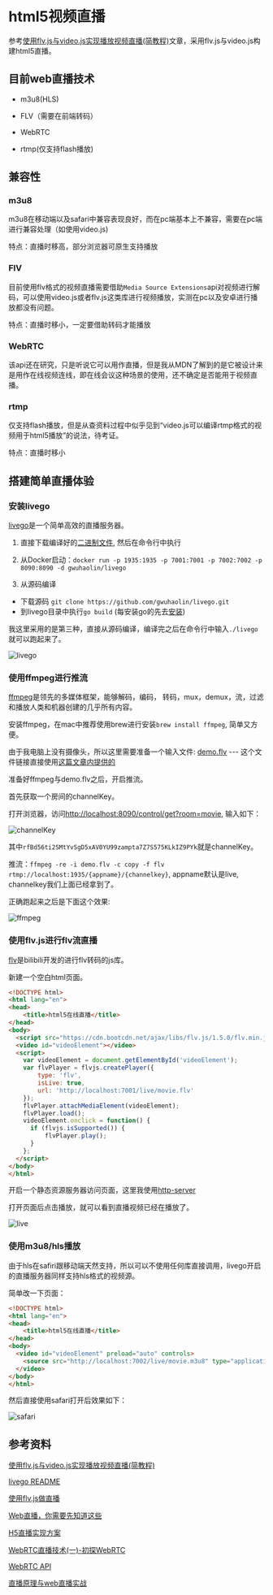 # html5视频直播

参考[使用flv.js与video.js实现播放视频直播(简教程)](https://www.jianshu.com/p/d9c66d7d1653)文章，采用flv.js与video.js构建html5直播。

## 目前web直播技术

- m3u8(HLS)

- FLV（需要在前端转码）

- WebRTC

- rtmp(仅支持flash播放)

## 兼容性

### m3u8

m3u8在移动端以及safari中兼容表现良好，而在pc端基本上不兼容，需要在pc端进行兼容处理（如使用video.js)

特点：直播时移高，部分浏览器可原生支持播放

### FlV

目前使用flv格式的视频直播需要借助`Media Source Extensions`api对视频进行解码，可以使用video.js或者flv.js这类库进行视频播放，实测在pc以及安卓进行播放都没有问题。

特点：直播时移小，一定要借助转码才能播放

### WebRTC

该api还在研究，只是听说它可以用作直播，但是我从MDN了解到的是它被设计来是用作在线视频连线，即在线会议这种场景的使用，还不确定是否能用于视频直播。

### rtmp

仅支持flash播放，但是从查资料过程中似乎见到“video.js可以编译rtmp格式的视频用于html5播放”的说法，待考证。

特点：直播时移小

## 搭建简单直播体验

### 安装livego

[livego](https://github.com/gwuhaolin/livego/blob/master/README_cn.md)是一个简单高效的直播服务器。

1. 直接下载编译好的[二进制文件](https://github.com/gwuhaolin/livego/releases), 然后在命令行中执行

2. 从Docker启动：`docker run -p 1935:1935 -p 7001:7001 -p 7002:7002 -p 8090:8090 -d gwuhaolin/livego`

3. 从源码编译

- 下载源码 `git clone https://github.com/gwuhaolin/livego.git`
- 到livego目录中执行`go build` (每安装go的先去[安装](https://golang.org/dl/))

我这里采用的是第三种，直接从源码编译，编译完之后在命令行中输入`./livego`就可以跑起来了。

![livego](./imgs/20200813150908.jpg)

### 使用ffmpeg进行推流

[ffmpeg](https://ffmpeg.org/about.html)是领先的多媒体框架，能够解码，编码， 转码，mux，demux，流，过滤和播放人类和机器创建的几乎所有内容。

安装ffmpeg，在mac中推荐使用brew进行安装`brew install ffmpeg`, 简单又方便。

由于我电脑上没有摄像头，所以这里需要准备一个输入文件: [demo.flv](https://s3plus.meituan.net/v1/mss_7e425c4d9dcb4bb4918bbfa2779e6de1/mpack/default/demo.flv) --- 这个文件链接直接使用[这篇文章内提供的](https://github.com/gwuhaolin/livego/blob/master/README_cn.md)

准备好ffmpeg与demo.flv之后，开启推流。

首先获取一个房间的channelKey。

打开浏览器，访问<http://localhost:8090/control/get?room=movie>, 输入如下：

![channelKey](./imgs/20200813151706.jpg)

其中`rfBd56ti2SMtYvSgD5xAV0YU99zampta7Z7S575KLkIZ9PYk`就是channelKey。

推流：`ffmpeg -re -i demo.flv -c copy -f flv rtmp://localhost:1935/{appname}/{channelkey}`, appname默认是live, channelkey我们上面已经拿到了。

正确跑起来之后是下面这个效果:

![ffmpeg](./imgs/20200813154217.jpg)

### 使用flv.js进行flv流直播

[flv](https://github.com/Bilibili/flv.js)是bilibili开发的进行flv转码的js库。

新建一个空白html页面。

```html
<!DOCTYPE html>
<html lang="en">
<head>
    <title>html5在线直播</title>
</head>
<body>
  <script src="https://cdn.bootcdn.net/ajax/libs/flv.js/1.5.0/flv.min.js"></script>
  <video id="videoElement"></video>
  <script>
    var videoElement = document.getElementById('videoElement');
    var flvPlayer = flvjs.createPlayer({
        type: 'flv',
        isLive: true,
        url: 'http://localhost:7001/live/movie.flv'
    });
    flvPlayer.attachMediaElement(videoElement);
    flvPlayer.load();
    videoElement.onclick = function() {
      if (flvjs.isSupported()) {
          flvPlayer.play();
      }
    };
  </script>
</body>
</html>
```

开启一个静态资源服务器访问页面，这里我使用[http-server](https://www.npmjs.com/package/http-server)

打开页面后点击播放，就可以看到直播视频已经在播放了。

![live](./imgs/20200813154957.jpg)

### 使用m3u8/hls播放

由于hls在safiri跟移动端天然支持，所以可以不使用任何库直接调用，livego开启的直播服务器同样支持hls格式的视频源。

简单改一下页面：

```html
<!DOCTYPE html>
<html lang="en">
<head>
    <title>html5在线直播</title>
</head>
<body>
  <video id="videoElement" preload="auto" controls>
    <source src="http://localhost:7002/live/movie.m3u8" type="application/x-mpegURL">
  </video>
</body>
</html>
```

然后直接使用safari打开后效果如下：

![safari](./imgs/20200813163633.jpg)

## 参考资料

[使用flv.js与video.js实现播放视频直播(简教程)](https://www.jianshu.com/p/d9c66d7d1653)

[livego README](https://github.com/gwuhaolin/livego/blob/master/README_cn.md)

[使用flv.js做直播](https://github.com/gwuhaolin/blog/issues/3)

[Web直播，你需要先知道这些](https://github.com/imweb/blog/issues/2)

[H5直播实现方案](https://github.com/Tiramisupxl/blog/issues/1)

[WebRTC直播技术(一)-初探WebRTC](https://imweb.io/topic/5930541b7720c3b21fa5c303)

[WebRTC API](https://developer.mozilla.org/zh-CN/docs/Web/API/WebRTC_API)

[直播原理与web直播实战](https://juejin.im/post/6844903582790057997)
